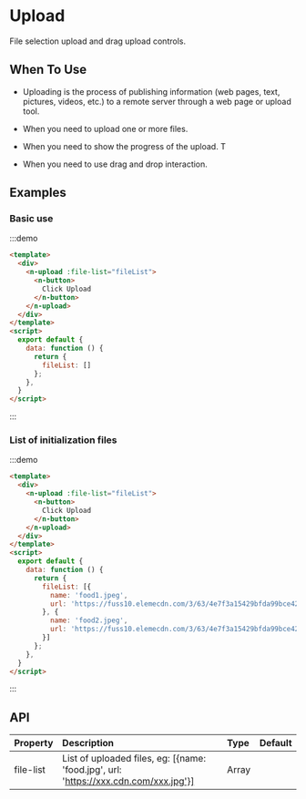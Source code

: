 # Upload
File selection upload and drag upload controls.

## When To Use
- Uploading is the process of publishing information (web pages, text, pictures, videos, etc.) to a remote server through a web page or upload tool.

- When you need to upload one or more files.

- When you need to show the progress of the upload.
T

- When you need to use drag and drop interaction.

## Examples

### Basic use

:::demo

```html
<template>
  <div>
    <n-upload :file-list="fileList">
      <n-button>
        Click Upload
      </n-button>
    </n-upload>
  </div>
</template>
<script>
  export default {
    data: function () {
      return {
        fileList: []
      };
    },
  }
</script>
```
:::

### List of initialization files

:::demo

```html
<template>
  <div>
    <n-upload :file-list="fileList">
      <n-button>
        Click Upload
      </n-button>
    </n-upload>
  </div>
</template>
<script>
  export default {
    data: function () {
      return {
        fileList: [{
          name: 'food1.jpeg',
          url: 'https://fuss10.elemecdn.com/3/63/4e7f3a15429bfda99bce42a18cdd1jpeg.jpeg'
        }, {
          name: 'food2.jpeg',
          url: 'https://fuss10.elemecdn.com/3/63/4e7f3a15429bfda99bce42a18cdd1jpeg.jpeg'
        }]
      };
    },
  }
</script>
```
:::

## API

| Property | Description | Type | Default |
| :--- | :--- | :--- | :--- |
| file-list | List of uploaded files, eg: [{name: 'food.jpg', url: 'https://xxx.cdn.com/xxx.jpg'}] | Array | |